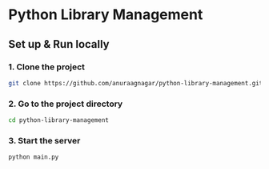 # Python Library Management

## Set up & Run locally

### 1. Clone the project

```bash
git clone https://github.com/anuraagnagar/python-library-management.git
```

### 2. Go to the project directory

```bash
cd python-library-management
```

### 3. Start the server

```bash
python main.py
```
